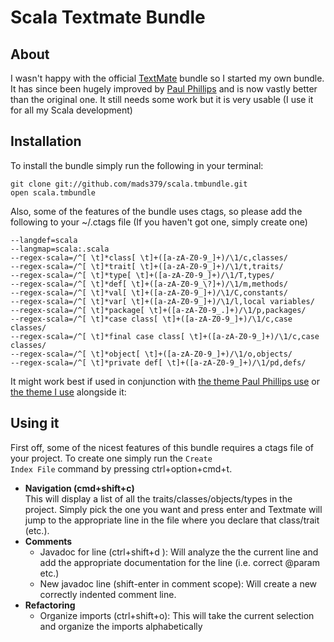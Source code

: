 Scala Textmate Bundle
=====================

About
-----

I wasn't happy with the official [TextMate](http://macromates.com/) bundle so I started my own bundle. It has since been hugely improved by [Paul Phillips](http://github.com/paulp) and is now vastly better than the original one. It still needs some work but it is very usable (I use it for all my Scala development) 

Installation
------------

To install the bundle simply run the following in your terminal:

<pre><code>git clone git://github.com/mads379/scala.tmbundle.git
open scala.tmbundle
</code></pre>

Also, some of the features of the bundle uses ctags, so please add the following to your ~/.ctags file (If you haven't got one, simply create one)

<pre><code>--langdef=scala
--langmap=scala:.scala
--regex-scala=/^[ \t]*class[ \t]+([a-zA-Z0-9_]+)/\1/c,classes/
--regex-scala=/^[ \t]*trait[ \t]+([a-zA-Z0-9_]+)/\1/t,traits/
--regex-scala=/^[ \t]*type[ \t]+([a-zA-Z0-9_]+)/\1/T,types/
--regex-scala=/^[ \t]*def[ \t]+([a-zA-Z0-9_\?]+)/\1/m,methods/
--regex-scala=/^[ \t]*val[ \t]+([a-zA-Z0-9_]+)/\1/C,constants/
--regex-scala=/^[ \t]*var[ \t]+([a-zA-Z0-9_]+)/\1/l,local variables/
--regex-scala=/^[ \t]*package[ \t]+([a-zA-Z0-9_.]+)/\1/p,packages/
--regex-scala=/^[ \t]*case class[ \t]+([a-zA-Z0-9_]+)/\1/c,case classes/
--regex-scala=/^[ \t]*final case class[ \t]+([a-zA-Z0-9_]+)/\1/c,case classes/
--regex-scala=/^[ \t]*object[ \t]+([a-zA-Z0-9_]+)/\1/o,objects/
--regex-scala=/^[ \t]*private def[ \t]+([a-zA-Z0-9_]+)/\1/pd,defs/</code></pre>

It might work best if used in conjunction with [the theme Paul Phillips use](http://github.com/paulp/scala.tmtheme) or [the theme I use](http://github.com/mads379/Github_flavor.tmtheme) alongside it:

Using it
--------

First off, some of the nicest features of this bundle requires a ctags file of your project. To create one simply run the <code>Create Index File</code> command by pressing ctrl+option+cmd+t.

- **Navigation (cmd+shift+c)**    
  This will display a list of all the traits/classes/objects/types in the project. Simply pick the one you want and press enter and Textmate will jump to the appropriate line in the file where you declare that class/trait (etc.).
- **Comments**  
  - Javadoc for line (ctrl+shift+d ): Will analyze the the current line and add the appropriate documentation for the line (i.e. correct @param etc.) 
  - New javadoc line (shift-enter in comment scope): Will create a new correctly indented comment line. 
- **Refactoring**
  - Organize imports (ctrl+shift+o): This will take the current selection and organize the imports alphabetically 
